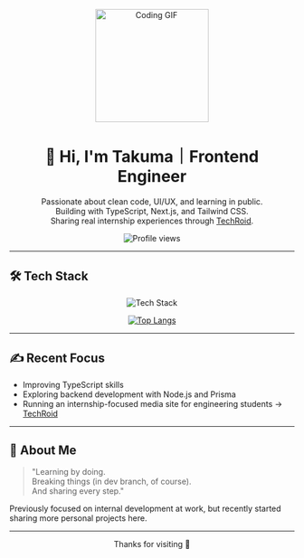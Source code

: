 <p align="center">
  <img src="https://media.giphy.com/media/your-gif-id/giphy.gif" alt="Coding GIF" width="200"/>
</p>
<h1 align="center">👋 Hi, I'm Takuma｜Frontend Engineer</h1>

<p align="center">
  Passionate about clean code, UI/UX, and learning in public.<br>
  Building with TypeScript, Next.js, and Tailwind CSS.<br>
  Sharing real internship experiences through <a href="https://techroid.jp" target="_blank">TechRoid</a>.
</p>

<p align="center">
  <img src="https://profile-counter.glitch.me/takuma-tsx/count.svg" alt="Profile views" />
</p>

---

## 🛠️ Tech Stack

<p align="center">
  <img src="https://skillicons.dev/icons?i=ts,nextjs,tailwind,react,nodejs,prisma,githubactions" alt="Tech Stack" />
</p>
<p align="center">
  <a href="https://github.com/anuraghazra/github-readme-stats" target="_blank">
    <img src="https://github-readme-stats-eta-ivory.vercel.app/api/top-langs/?username=takuma-tsx&theme=github_dark&layout=compact&hide_title=true&card_width=400" alt="Top Langs" />
  </a>
</p>

---

## ✍️ Recent Focus

- Improving TypeScript skills
- Exploring backend development with Node.js and Prisma
- Running an internship-focused media site for engineering students → [TechRoid](https://techroid.jp)

---

## 🌱 About Me

> "Learning by doing.  
> Breaking things (in dev branch, of course).  
> And sharing every step."

Previously focused on internal development at work, but recently started sharing more personal projects here.

---
<p align="center">
  Thanks for visiting 🚀
</p>
